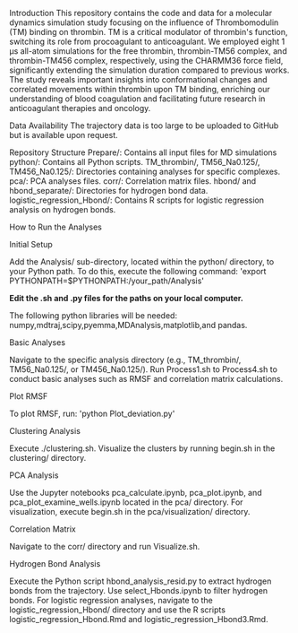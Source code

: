 Introduction
This repository contains the code and data for a molecular dynamics simulation study focusing on the influence of Thrombomodulin (TM) binding on thrombin. TM is a critical modulator of thrombin's function, switching its role from procoagulant to anticoagulant. We employed eight 1 μs all-atom simulations for the free thrombin, thrombin-TM56 complex, and thrombin-TM456 complex, respectively, using the CHARMM36 force field, significantly extending the simulation duration compared to previous works. The study reveals important insights into conformational changes and correlated movements within thrombin upon TM binding, enriching our understanding of blood coagulation and facilitating future research in anticoagulant therapies and oncology.

Data Availability
The trajectory data is too large to be uploaded to GitHub but is available upon request.

Repository Structure
Prepare/: Contains all input files for MD simulations
python/: Contains all Python scripts.
TM_thrombin/, TM56_Na0.125/, TM456_Na0.125/: Directories containing analyses for specific complexes.
pca/: PCA analyses files.
corr/: Correlation matrix files.
hbond/ and hbond_separate/: Directories for hydrogen bond data.
logistic_regression_Hbond/: Contains R scripts for logistic regression analysis on hydrogen bonds.


How to Run the Analyses

Initial Setup

Add the Analysis/ sub-directory, located within the python/ directory, to your Python path. To do this, execute the following command: 'export PYTHONPATH=$PYTHONPATH:/your_path/Analysis'

**Edit the .sh and .py files for the paths on your local computer.**

The following python libraries will be needed: numpy,mdtraj,scipy,pyemma,MDAnalysis,matplotlib,and pandas.

Basic Analyses

Navigate to the specific analysis directory (e.g., TM_thrombin/, TM56_Na0.125/, or TM456_Na0.125/). Run Process1.sh to Process4.sh to conduct basic analyses such as RMSF and correlation matrix calculations.


Plot RMSF

To plot RMSF, run: 'python Plot_deviation.py'


Clustering Analysis

Execute ./clustering.sh. Visualize the clusters by running begin.sh in the clustering/ directory.


PCA Analysis

Use the Jupyter notebooks pca_calculate.ipynb, pca_plot.ipynb, and pca_plot_examine_wells.ipynb located in the pca/ directory. For visualization, execute begin.sh in the pca/visualization/ directory.


Correlation Matrix

Navigate to the corr/ directory and run Visualize.sh.


Hydrogen Bond Analysis

Execute the Python script hbond_analysis_resid.py to extract hydrogen bonds from the trajectory. Use select_Hbonds.ipynb to filter hydrogen bonds. For logistic regression analyses, navigate to the logistic_regression_Hbond/ directory and use the R scripts logistic_regression_Hbond.Rmd and logistic_regression_Hbond3.Rmd.
